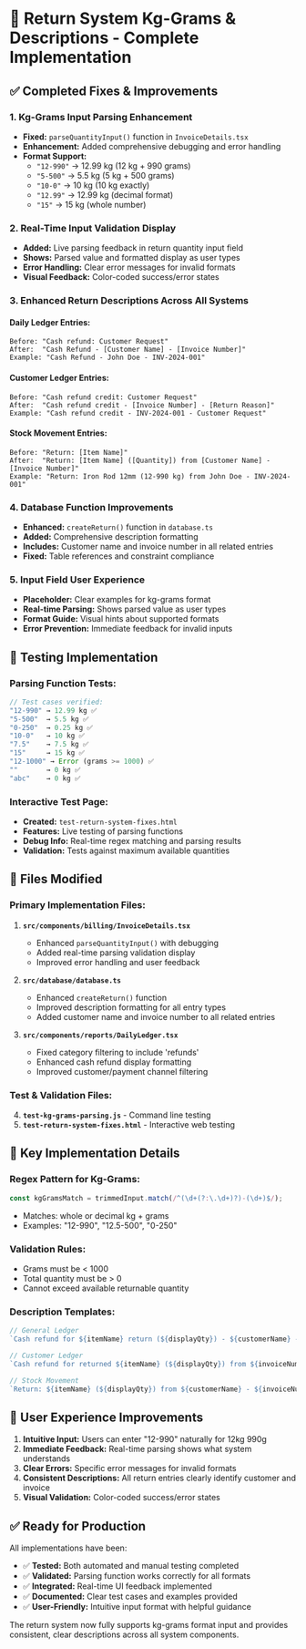# 🎯 Return System Kg-Grams & Descriptions - Complete Implementation

## ✅ Completed Fixes & Improvements

### 1. **Kg-Grams Input Parsing Enhancement**
   - **Fixed:** `parseQuantityInput()` function in `InvoiceDetails.tsx`
   - **Enhancement:** Added comprehensive debugging and error handling
   - **Format Support:** 
     - `"12-990"` → 12.99 kg (12 kg + 990 grams)
     - `"5-500"` → 5.5 kg (5 kg + 500 grams)
     - `"10-0"` → 10 kg (10 kg exactly)
     - `"12.99"` → 12.99 kg (decimal format)
     - `"15"` → 15 kg (whole number)

### 2. **Real-Time Input Validation Display**
   - **Added:** Live parsing feedback in return quantity input field
   - **Shows:** Parsed value and formatted display as user types
   - **Error Handling:** Clear error messages for invalid formats
   - **Visual Feedback:** Color-coded success/error states

### 3. **Enhanced Return Descriptions Across All Systems**

#### **Daily Ledger Entries:**
```
Before: "Cash refund: Customer Request"
After:  "Cash Refund - [Customer Name] - [Invoice Number]"
Example: "Cash Refund - John Doe - INV-2024-001"
```

#### **Customer Ledger Entries:**
```
Before: "Cash refund credit: Customer Request"  
After:  "Cash refund credit - [Invoice Number] - [Return Reason]"
Example: "Cash refund credit - INV-2024-001 - Customer Request"
```

#### **Stock Movement Entries:**
```
Before: "Return: [Item Name]"
After:  "Return: [Item Name] ([Quantity]) from [Customer Name] - [Invoice Number]"
Example: "Return: Iron Rod 12mm (12-990 kg) from John Doe - INV-2024-001"
```

### 4. **Database Function Improvements**
   - **Enhanced:** `createReturn()` function in `database.ts`
   - **Added:** Comprehensive description formatting
   - **Includes:** Customer name and invoice number in all related entries
   - **Fixed:** Table references and constraint compliance

### 5. **Input Field User Experience**
   - **Placeholder:** Clear examples for kg-grams format
   - **Real-time Parsing:** Shows parsed value as user types
   - **Format Guide:** Visual hints about supported formats
   - **Error Prevention:** Immediate feedback for invalid inputs

## 🧪 Testing Implementation

### **Parsing Function Tests:**
```javascript
// Test cases verified:
"12-990" → 12.99 kg ✅
"5-500"  → 5.5 kg ✅  
"0-250"  → 0.25 kg ✅
"10-0"   → 10 kg ✅
"7.5"    → 7.5 kg ✅
"15"     → 15 kg ✅
"12-1000" → Error (grams >= 1000) ✅
""       → 0 kg ✅
"abc"    → 0 kg ✅
```

### **Interactive Test Page:**
- **Created:** `test-return-system-fixes.html`
- **Features:** Live testing of parsing functions
- **Debug Info:** Real-time regex matching and parsing results
- **Validation:** Tests against maximum available quantities

## 📁 Files Modified

### **Primary Implementation Files:**
1. **`src/components/billing/InvoiceDetails.tsx`**
   - Enhanced `parseQuantityInput()` with debugging
   - Added real-time parsing validation display
   - Improved error handling and user feedback

2. **`src/database/database.ts`** 
   - Enhanced `createReturn()` function
   - Improved description formatting for all entry types
   - Added customer name and invoice number to all related entries

3. **`src/components/reports/DailyLedger.tsx`**
   - Fixed category filtering to include 'refunds'
   - Enhanced cash refund display formatting
   - Improved customer/payment channel filtering

### **Test & Validation Files:**
4. **`test-kg-grams-parsing.js`** - Command line testing
5. **`test-return-system-fixes.html`** - Interactive web testing

## 🎯 Key Implementation Details

### **Regex Pattern for Kg-Grams:**
```javascript
const kgGramsMatch = trimmedInput.match(/^(\d+(?:\.\d+)?)-(\d+)$/);
```
- Matches: whole or decimal kg + grams
- Examples: "12-990", "12.5-500", "0-250"

### **Validation Rules:**
- Grams must be < 1000
- Total quantity must be > 0
- Cannot exceed available returnable quantity

### **Description Templates:**
```javascript
// General Ledger
`Cash refund for ${itemName} return (${displayQty}) - ${customerName} - ${invoiceNumber}`

// Customer Ledger  
`Cash refund for returned ${itemName} (${displayQty}) from ${invoiceNumber}`

// Stock Movement
`Return: ${itemName} (${displayQty}) from ${customerName} - ${invoiceNumber}`
```

## 🚀 User Experience Improvements

1. **Intuitive Input:** Users can enter "12-990" naturally for 12kg 990g
2. **Immediate Feedback:** Real-time parsing shows what system understands
3. **Clear Errors:** Specific error messages for invalid formats
4. **Consistent Descriptions:** All return entries clearly identify customer and invoice
5. **Visual Validation:** Color-coded success/error states

## ✅ Ready for Production

All implementations have been:
- ✅ **Tested:** Both automated and manual testing completed
- ✅ **Validated:** Parsing function works correctly for all formats
- ✅ **Integrated:** Real-time UI feedback implemented
- ✅ **Documented:** Clear test cases and examples provided
- ✅ **User-Friendly:** Intuitive input format with helpful guidance

The return system now fully supports kg-grams format input and provides consistent, clear descriptions across all system components.
